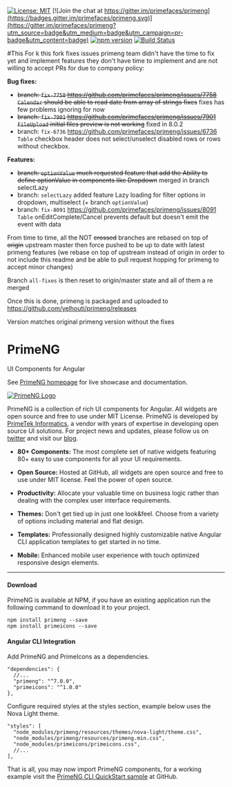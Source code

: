 
[![License: MIT](https://img.shields.io/badge/License-MIT-yellow.svg)](https://opensource.org/licenses/MIT)
[![Join the chat at https://gitter.im/primefaces/primeng](https://badges.gitter.im/primefaces/primeng.svg)](https://gitter.im/primefaces/primeng?utm_source=badge&utm_medium=badge&utm_campaign=pr-badge&utm_content=badge)
[![npm version](https://badge.fury.io/js/primeng.svg)](https://badge.fury.io/js/primeng)
[![Build Status](https://travis-ci.org/primefaces/primeng.svg?branch=master)](https://travis-ci.org/primefaces/primeng)

#This For
k
this fork fixes issues primeng team didn't have the time to fix yet and implement features they don't have time to implement and are not willing to accept PRs for due to company policy:

**Bug fixes:**
- ~~branch: `fix-7758` https://github.com/primefaces/primeng/issues/7758 `Calendar` should be able to read date from array of strings fixes~~ fixes has few problems ignoring for now
- ~~branch: `fix-7901` https://github.com/primefaces/primeng/issues/7901 `FileUpload` initial files preview is not working~~ fixed in 8.0.2
- branch: `fix-6736` https://github.com/primefaces/primeng/issues/6736 `Table` checkbox header does not select/unselect disabled rows or rows without checkbox.

**Features:**
- ~~branch: `optionValue` much requested feature that add the Ability to define optionValue in components like Dropdown~~ merged in branch selectLazy
- branch: `selectLazy` added feature Lazy loading for filter options in dropdown, multiselect (+ branch `optionValue`)
- branch: `fix-8091` https://github.com/primefaces/primeng/issues/8091 `Table` onEditComplete/Cancel prevents default but doesn't emit the event with data

From time to time, all the NOT ~~crossed~~ branches are rebased on top of ~~origin~~ upstream master then force pushed to be up to date with latest primeng features (we rebase on top of upstream instead of origin in order to not include this readme and be able to pull request hopping for primeng to accept minor changes)

Branch `all-fixes` is then reset to origin/master state and all of them a re merged

Once this is done, primeng is packaged and uploaded to https://github.com/yelhouti/primeng/releases

Version matches original primeng version without the fixes

# PrimeNG

UI Components for Angular

See [PrimeNG homepage](http://www.primefaces.org/primeng) for live showcase and documentation.

[![PrimeNG Logo](https://www.primefaces.org/wp-content/uploads/2018/05/primeng-sidebar.svg "PrimeNG")](https://www.primefaces.org/primeng)

PrimeNG is a collection of rich UI components for Angular. All widgets are open source and free to use under MIT License. PrimeNG is developed by [PrimeTek Informatics](http://www.primetek.com.tr), a vendor with years of expertise in developing open source UI solutions. For project news and updates, please follow us on [twitter](https://twitter.com/prime_ng) and visit our [blog](https://www.primefaces.org/blog).

 - **80+ Components:** The most complete set of native widgets featuring 80+
   easy to use components for all your UI requirements.

- **Open Source:** Hosted at GitHub, all widgets are open source and free to use under MIT license. Feel the power of open source.

- **Productivity:** Allocate your valuable time on business logic rather than dealing with the complex user interface requirements.

- **Themes:** Don't get tied up in just one look&feel. Choose from a variety of options including material and flat design.

- **Templates:** Professionally designed highly customizable native Angular CLI application templates to get started in no time.

- **Mobile:** Enhanced mobile user experience with touch optimized responsive design elements.

---

#### Download

PrimeNG is available at NPM, if you have an existing application run the following command to download it to your project.

```
npm install primeng --save
npm install primeicons --save
```

#### Angular CLI Integration

Add PrimeNG and PrimeIcons as a dependencies.

```
"dependencies": {
  //...
  "primeng": "^7.0.0",
  "primeicons": "^1.0.0"
},
```

Configure required styles at the styles section, example below uses the Nova Light theme.

```
"styles": [
  "node_modules/primeng/resources/themes/nova-light/theme.css",
  "node_modules/primeng/resources/primeng.min.css",
  "node_modules/primeicons/primeicons.css",
  //...
],
```

That is all, you may now import PrimeNG components, for a working example visit the [PrimeNG CLI QuickStart sample](https://github.com/primefaces/primeng-quickstart-cli) at GitHub.
